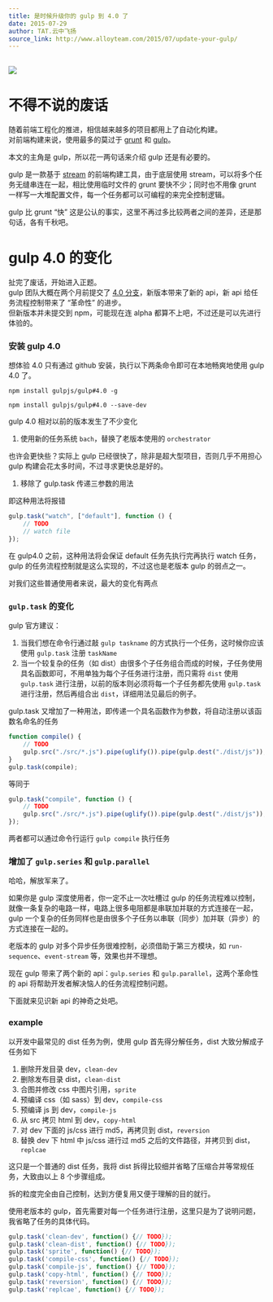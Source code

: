 ```yaml
---
title: 是时候升级你的 gulp 到 4.0 了
date: 2015-07-29
author: TAT.云中飞扬
source_link: http://www.alloyteam.com/2015/07/update-your-gulp/
---
```


<!-- {% raw %} - for jekyll -->

[  
![](https://raw.githubusercontent.com/gulpjs/artwork/master/gulp-2x.png)  
](http://gulpjs.com/)

# [](http://www.alloyteam.com/2015/07/update-your-gulp/#不得不说的废话)不得不说的废话

随着前端工程化的推进，相信越来越多的项目都用上了自动化构建。  
对前端构建来说，使用最多的莫过于 [grunt](http://gruntjs.com/) 和 [gulp](http://gulpjs.com/)。

本文的主角是 gulp，所以花一两句话来介绍 gulp 还是有必要的。

gulp 是一款基于 [stream](https://nodejs.org/api/stream.html) 的前端构建工具，由于底层使用 stream，可以将多个任务无缝串连在一起，相比使用临时文件的 grunt 要快不少；同时也不用像 grunt 一样写一大堆配置文件，每一个任务都可以可编程的来完全控制逻辑。

gulp 比 grunt “快” 这是公认的事实，这里不再过多比较两者之间的差异，还是那句话，各有千秋吧。

# [](http://www.alloyteam.com/2015/07/update-your-gulp/#gulp-40的变化)gulp 4.0 的变化

扯完了废话，开始进入正题。  
gulp 团队大概在两个月前提交了 [4.0 分支](https://github.com/gulpjs/gulp/tree/4.0)，新版本带来了新的 api，新 api 给任务流程控制带来了 “革命性” 的进步。  
但新版本并未提交到 npm，可能现在连 alpha 都算不上吧，不过还是可以先进行体验的。

### [](http://www.alloyteam.com/2015/07/update-your-gulp/#安装gulp-40)安装 gulp 4.0

想体验 4.0 只有通过 github 安装，执行以下两条命令即可在本地畅爽地使用 gulp 4.0 了。

`npm install gulpjs/gulp#4.0 -g`

`npm install gulpjs/gulp#4.0 --save-dev`

gulp 4.0 相对以前的版本发生了不少变化

1.  使用新的任务系统 `bach`，替换了老版本使用的 `orchestrator`

也许会更快些？实际上 gulp 已经很快了，除非是超大型项目，否则几乎不用担心 gulp 构建会花太多时间，不过寻求更快总是好的。

1.  移除了 gulp.task 传递三参数的用法

即这种用法将报错

```javascript
gulp.task("watch", ["default"], function () {
    // TODO
    // watch file
});
```

在 gulp4.0 之前，这种用法将会保证 default 任务先执行完再执行 watch 任务，gulp 的任务流程控制就是这么实现的，不过这也是老版本 gulp 的弱点之一。

对我们这些普通使用者来说，最大的变化有两点

### [](http://www.alloyteam.com/2015/07/update-your-gulp/#gulptask的变化)`gulp.task` 的变化

gulp 官方建议：

1.  当我们想在命令行通过敲 `gulp taskname` 的方式执行一个任务，这时候你应该使用 `gulp.task` 注册 `taskName`
2.  当一个较复杂的任务（如 dist）由很多个子任务组合而成的时候，子任务使用具名函数即可，不用单独为每个子任务进行注册，而只需将 `dist` 使用 `gulp.task` 进行注册，以前的版本则必须将每一个子任务都先使用 `gulp.task` 进行注册，然后再组合出 `dist`，详细用法见最后的例子。

gulp.task 又增加了一种用法，即传递一个具名函数作为参数，将自动注册以该函数名命名的任务

```javascript
function compile() {
    // TODO
    gulp.src("./src/*.js").pipe(uglify()).pipe(gulp.dest("./dist/js"));
}
gulp.task(compile);
```

等同于

```javascript
gulp.task("compile", function () {
    // TODO
    gulp.src("./src/*.js").pipe(uglify()).pipe(gulp.dest("./dist/js"));
});
```

两者都可以通过命令行运行 `gulp compile` 执行任务

### [](http://www.alloyteam.com/2015/07/update-your-gulp/#增加了gulpseries和gulpparallel)增加了 `gulp.series` 和 `gulp.parallel`

哈哈，解放军来了。

如果你是 gulp 深度使用者，你一定不止一次吐槽过 gulp 的任务流程难以控制，就像一条复杂的电路一样，电路上很多电阻都是串联加并联的方式连接在一起，gulp 一个复杂的任务同样也是由很多个子任务以串联（同步）加并联（异步）的方式连接在一起的。

老版本的 gulp 对多个异步任务很难控制，必须借助于第三方模块，如 `run-sequence`、`event-stream` 等，效果也并不理想。

现在 gulp 带来了两个新的 api：`gulp.series` 和 `gulp.parallel`，这两个革命性的 api 将帮助开发者解决恼人的任务流程控制问题。

下面就来见识新 api 的神奇之处吧。

### [](http://www.alloyteam.com/2015/07/update-your-gulp/#example)example

以开发中最常见的 dist 任务为例，使用 gulp 首先得分解任务，dist 大致分解成子任务如下

1.  删除开发目录 dev，`clean-dev`
2.  删除发布目录 dist，`clean-dist`
3.  合图并修改 css 中图片引用，`sprite`
4.  预编译 css（如 sass）到 dev，`compile-css`
5.  预编译 js 到 dev，`compile-js`
6.  从 src 拷贝 html 到 dev，`copy-html`
7.  对 dev 下面的 js/css 进行 md5，再拷贝到 dist，`reversion`
8.  替换 dev 下 html 中 js/css 进行过 md5 之后的文件路径，并拷贝到 dist，`replcae`

这只是一个普通的 dist 任务，我将 dist 拆得比较细并省略了压缩合并等常规任务，大致由以上 8 个步骤组成。

拆的粒度完全由自己控制，达到方便复用又便于理解的目的就行。

使用老版本的 gulp，首先需要对每一个任务进行注册，这里只是为了说明问题，我省略了任务的具体代码。

```javascript
gulp.task('clean-dev', function() {// TODO});
gulp.task('clean-dist', function() {// TODO});
gulp.task('sprite', function() {// TODO});
gulp.task('compile-css', function() {// TODO});
gulp.task('compile-js', function() {// TODO});
gulp.task('copy-html', function() {// TODO});
gulp.task('reversion', function() {// TODO});
gulp.task('replcae', function() {// TODO});
 
```


<!-- {% endraw %} - for jekyll -->